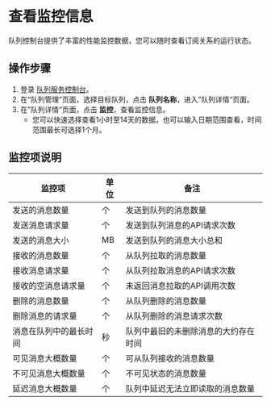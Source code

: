 # 查看监控信息

队列控制台提供了丰富的性能监控数据，您可以随时查看订阅关系的运行状态。

## 操作步骤

1. 登录 [队列服务控制台](https://jqs-console.jdcloud.com/)。
2. 在“队列管理”页面，选择目标队列，点击 **队列名称**，进入”队列详情“页面。
3. 在”队列详情“页面，点击 **监控**，查看监控信息。
   - 您可以快速选择查看1小时至14天的数据，也可以输入日期范围查看，时间范围最长可选择1个月。

## 监控项说明

| 监控项                 | 单位 | 备注                                 |
| ---------------------- | ---- | ------------------------------------ |
| 发送的消息数量         | 个   | 发送到队列的消息数量                 |
| 发送消息请求量         | 个   | 发送到队列消息的API请求次数          |
| 发送的消息大小         | MB   | 发送到队列的消息大小总和             |
| 接收的消息数量         | 个   | 从队列拉取的消息数量                 |
| 接收消息请求量         | 个   | 从队列拉取消息的API请求次数          |
| 接收的空消息请求量     | 个   | 未返回消息拉取的API调用次数          |
| 删除的消息数量         | 个   | 从队列删除的消息数量                 |
| 删除消息的请求量       | 个   | 从队列删除的消息请求次数             |
| 消息在队列中的最长时间 | 秒   | 队列中最旧的未删除消息的大约存在时间 |
| 可见消息大概数量       | 个   | 可从队列接收的消息数量               |
| 不可见消息大概数量     | 个   | 不可见状态的消息数量                 |
| 延迟消息大概数量       | 个   | 队列中延迟无法立即读取的消息数量     |

